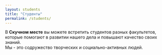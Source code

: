 ```yaml
---
layout: students
title: "Студенты"
permalink: /students/
---
```


В **Скучном месте** вы можете встретить студентов разных факультетов, которые помогают в развитии нашего дела и повышают качество своих знаний.<br>
Мы - это содружество творческих и социально-активных людей. 
